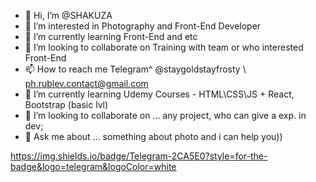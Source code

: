 - 👋 Hi, I’m @SHAKUZA
- 👀 I’m interested in Photography and Front-End Developer
- 🌱 I’m currently learning Front-End and etc
- 💞️ I’m looking to collaborate on Training with team or who interested Front-End 
- 📫 How to reach me Telegram^ @staygoldstayfrosty \ ph.rublev.contact@gmail.com
- 🌱 I’m currently learning Udemy Courses - HTML\CSS\JS + React, Bootstrap (basic lvl)
- 👯 I’m looking to collaborate on ... any project, who can give a exp. in dev;
- 💬 Ask me about ... something about photo and i can help you))

https://img.shields.io/badge/Telegram-2CA5E0?style=for-the-badge&logo=telegram&logoColor=white
